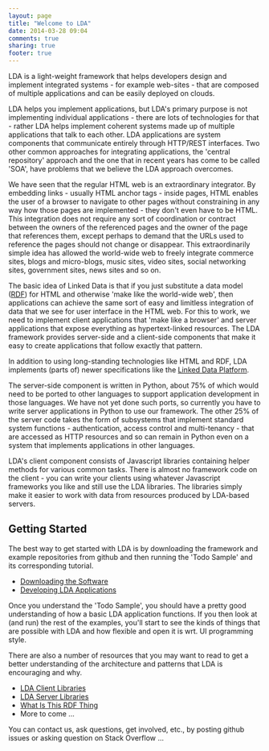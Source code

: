 ```yaml
---
layout: page
title: "Welcome to LDA"
date: 2014-03-28 09:04
comments: true
sharing: true
footer: true
---
```

LDA is a light-weight framework that helps developers design and implement integrated
systems - for example web-sites - that are composed of multiple applications and can be easily deployed
on clouds.

LDA helps you implement applications, but LDA's primary purpose is not implementing individual applications - there are
lots of technologies for that - rather LDA helps implement coherent systems made up of
multiple applications that talk to each other. LDA applications are system components that communicate entirely through HTTP/REST interfaces.
Two other common approaches for integrating applications, the 'central repository' approach and the one that in recent years
has come to be called 'SOA', have problems that we believe the LDA approach overcomes.

We have seen that the regular HTML web is an extraordinary integrator.
By embedding links - usually HTML anchor tags - inside pages, HTML
enables the user of a browser to navigate to other pages without constraining in any way how those pages are implemented - they
don't even have to be HTML. This integration does not require any sort of
coordination or contract between the owners of the referenced pages and the
owner of the page that references them, except perhaps to demand that the URLs
used to reference the pages should not change or disappear. This extraordinarily
simple idea has allowed the world-wide web to freely integrate
commerce sites, blogs and micro-blogs, music sites, video sites, social
networking sites, government sites, news sites and so on.

The basic idea of Linked Data is that if you just substitute a data model 
([RDF](/what-is-this-rdf-thing/index.html)) for HTML and otherwise
'make like the world-wide web', then applications can achieve the same sort of easy and
limitless integration of data that we see for user interface in the HTML web.
For this to work, we need to implement client applications that 'make like a browser'
and server applications that expose everything as hypertext-linked resources. The LDA
framework provides server-side and a client-side components that make it easy to
create applications that follow exactly that pattern.

In addition to using long-standing technologies like HTML and RDF, LDA implements (parts of) newer specifications like the 
[Linked Data Platform](http://www.w3.org/TR/ldp/).

The server-side component is written in Python,
about 75% of which would need to be ported to other languages to support application development in
those languages. We have not yet done such ports, so currently you have to write server
applications in Python to use our framework. The other 25% of the server code takes
the form of subsystems that implement standard system functions - authentication,
access control and multi-tenancy - that are accessed as HTTP resources and so can
remain in Python even on a system that implements applications in other languages.

LDA's client component consists of Javascript libraries containing helper methods
for various common tasks. There is almost no framework code on the client - you can write
your clients using whatever Javascript frameworks you like and still use the LDA libraries.
The libraries simply make it easier to work with data from resources produced by LDA-based servers.

## Getting Started

The best way to get started with LDA is by downloading the framework and example repositories
from github and then running the 'Todo Sample' and its corresponding tutorial. 

* [Downloading the Software](/downloading-the-software/index.html)
* [Developing LDA Applications](/developing-lda-applications/index.html)

Once you understand the 'Todo Sample', you should have a pretty good understanding of how
a basic LDA application functions. If you then look at (and run) the rest of the examples,
you'll start to see the kinds of things that are possible with LDA and how
flexible and open it is wrt. UI programming style.

There are also a number of resources that you may want to read to get a better understanding
of the architecture and patterns that LDA is encouraging and why.

* [LDA Client Libraries](/lda-client-libraries/index.html)
* [LDA Server Libraries](/lda-server-libraries/index.html)
* [What Is This RDF Thing](/what-is-this-rdf-thing/index.html)
* More to come ...

You can contact us, ask questions, get involved, etc., by posting github issues or asking question on Stack Overflow ...



